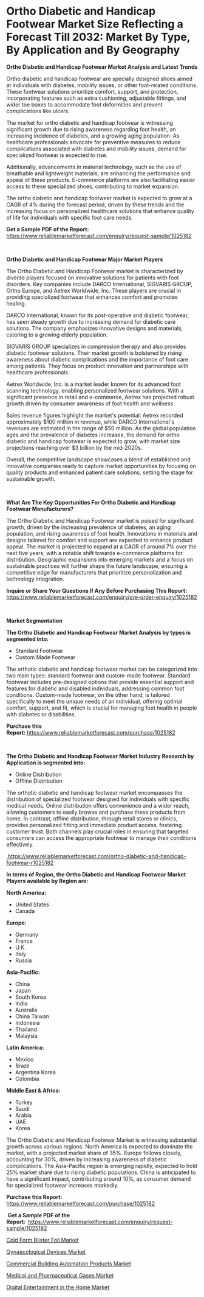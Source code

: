 <p><h1>Ortho Diabetic and Handicap Footwear Market Size Reflecting a Forecast Till 2032: Market By Type, By Application and By Geography</h1></p><p><strong>Ortho Diabetic and Handicap Footwear Market Analysis and Latest Trends</strong></p>
<p><p>Ortho diabetic and handicap footwear are specially designed shoes aimed at individuals with diabetes, mobility issues, or other foot-related conditions. These footwear solutions prioritize comfort, support, and protection, incorporating features such as extra cushioning, adjustable fittings, and wider toe boxes to accommodate foot deformities and prevent complications like ulcers. </p><p>The market for ortho diabetic and handicap footwear is witnessing significant growth due to rising awareness regarding foot health, an increasing incidence of diabetes, and a growing aging population. As healthcare professionals advocate for preventive measures to reduce complications associated with diabetes and mobility issues, demand for specialized footwear is expected to rise. </p><p>Additionally, advancements in material technology, such as the use of breathable and lightweight materials, are enhancing the performance and appeal of these products. E-commerce platforms are also facilitating easier access to these specialized shoes, contributing to market expansion. </p><p>The ortho diabetic and handicap footwear market is expected to grow at a CAGR of 4% during the forecast period, driven by these trends and the increasing focus on personalized healthcare solutions that enhance quality of life for individuals with specific foot care needs.</p></p>
<p><strong>Get a Sample PDF of the Report:&nbsp;</strong> <a href="https://www.reliablemarketforecast.com/enquiry/request-sample/1025182?utm_campaign=1170&utm_medium=2&utm_source=Github&utm_content=ia&utm_term=07032025&utm_id=ortho-diabetic-and-handicap-footwear">https://www.reliablemarketforecast.com/enquiry/request-sample/1025182</a></p>
<p>&nbsp;</p>
<p><strong>Ortho Diabetic and Handicap Footwear Major Market Players</strong></p>
<p><p>The Ortho Diabetic and Handicap Footwear market is characterized by diverse players focused on innovative solutions for patients with foot disorders. Key companies include DARCO International, SIGVARIS GROUP, Ortho Europe, and Aetrex Worldwide, Inc. These players are crucial in providing specialized footwear that enhances comfort and promotes healing.</p><p>DARCO International, known for its post-operative and diabetic footwear, has seen steady growth due to increasing demand for diabetic care solutions. The company emphasizes innovative designs and materials, catering to a growing elderly population.</p><p>SIGVARIS GROUP specializes in compression therapy and also provides diabetic footwear solutions. Their market growth is bolstered by rising awareness about diabetic complications and the importance of foot care among patients. They focus on product innovation and partnerships with healthcare professionals.</p><p>Aetrex Worldwide, Inc. is a market leader known for its advanced foot scanning technology, enabling personalized footwear solutions. With a significant presence in retail and e-commerce, Aetrex has projected robust growth driven by consumer awareness of foot health and wellness.</p><p>Sales revenue figures highlight the market's potential: Aetrex recorded approximately $100 million in revenue, while DARCO International's revenues are estimated in the range of $50 million. As the global population ages and the prevalence of diabetes increases, the demand for ortho diabetic and handicap footwear is expected to grow, with market size projections reaching over $3 billion by the mid-2020s.</p><p>Overall, the competitive landscape showcases a blend of established and innovative companies ready to capture market opportunities by focusing on quality products and enhanced patient care solutions, setting the stage for sustainable growth.</p></p>
<p>&nbsp;</p>
<p><strong>What Are The Key Opportunities For Ortho Diabetic and Handicap Footwear Manufacturers?</strong></p>
<p><p>The Ortho Diabetic and Handicap Footwear market is poised for significant growth, driven by the increasing prevalence of diabetes, an aging population, and rising awareness of foot health. Innovations in materials and designs tailored for comfort and support are expected to enhance product appeal. The market is projected to expand at a CAGR of around 7% over the next five years, with a notable shift towards e-commerce platforms for distribution. Geographic expansions into emerging markets and a focus on sustainable practices will further shape the future landscape, ensuring a competitive edge for manufacturers that prioritize personalization and technology integration.</p></p>
<p><strong>Inquire or Share Your Questions If Any Before Purchasing This Report:</strong> <a href="https://www.reliablemarketforecast.com/enquiry/pre-order-enquiry/1025182?utm_campaign=1170&utm_medium=2&utm_source=Github&utm_content=ia&utm_term=07032025&utm_id=ortho-diabetic-and-handicap-footwear">https://www.reliablemarketforecast.com/enquiry/pre-order-enquiry/1025182</a></p>
<p>&nbsp;</p>
<p><strong>Market Segmentation</strong></p>
<p><strong>The Ortho Diabetic and Handicap Footwear Market Analysis by types is segmented into:</strong></p>
<p><ul><li>Standard Footwear</li><li>Custom Made Footwear</li></ul></p>
<p><p>The orthotic diabetic and handicap footwear market can be categorized into two main types: standard footwear and custom-made footwear. Standard footwear includes pre-designed options that provide essential support and features for diabetic and disabled individuals, addressing common foot conditions. Custom-made footwear, on the other hand, is tailored specifically to meet the unique needs of an individual, offering optimal comfort, support, and fit, which is crucial for managing foot health in people with diabetes or disabilities.</p></p>
<p><strong>Purchase this Report:&nbsp;</strong><a href="https://www.reliablemarketforecast.com/purchase/1025182?utm_campaign=1170&utm_medium=2&utm_source=Github&utm_content=ia&utm_term=07032025&utm_id=ortho-diabetic-and-handicap-footwear">https://www.reliablemarketforecast.com/purchase/1025182</a></p>
<p>&nbsp;</p>
<p><strong>The Ortho Diabetic and Handicap Footwear Market Industry Research by Application is segmented into:</strong></p>
<p><ul><li>Online Distribution</li><li>Offline Distribution</li></ul></p>
<p><p>The orthotic diabetic and handicap footwear market encompasses the distribution of specialized footwear designed for individuals with specific medical needs. Online distribution offers convenience and a wider reach, allowing customers to easily browse and purchase these products from home. In contrast, offline distribution, through retail stores or clinics, provides personalized fitting and immediate product access, fostering customer trust. Both channels play crucial roles in ensuring that targeted consumers can access the appropriate footwear to manage their conditions effectively.</p></p>
<p><a href="https://www.reliablemarketforecast.com/ortho-diabetic-and-handicap-footwear-r1025182?utm_campaign=1170&utm_medium=2&utm_source=Github&utm_content=ia&utm_term=07032025&utm_id=ortho-diabetic-and-handicap-footwear">&nbsp;https://www.reliablemarketforecast.com/ortho-diabetic-and-handicap-footwear-r1025182</a></p>
<p><strong>In terms of Region, the Ortho Diabetic and Handicap Footwear Market Players available by Region are:</strong></p>
<p>
    <p> <strong> North America: </strong>
        <ul>
            <li>United States</li>
            <li>Canada</li>
        </ul>
        </p> 
    <p> <strong> Europe: </strong>
        <ul>
            <li>Germany</li>
            <li>France</li>
            <li>U.K.</li>
            <li>Italy</li>
            <li>Russia</li>
        </ul>
        </p> 
    <p> <strong> Asia-Pacific: </strong>
        <ul>
            <li>China</li>
            <li>Japan</li>
            <li>South Korea</li>
            <li>India</li>
            <li>Australia</li>
            <li>China Taiwan</li>
            <li>Indonesia</li>
            <li>Thailand</li>
            <li>Malaysia</li>
        </ul>
        </p> 
    <p> <strong> Latin America: </strong>
        <ul>
            <li>Mexico</li>
            <li>Brazil</li>
            <li>Argentina Korea</li>
            <li>Colombia</li>
        </ul>
        </p> 
    <p> <strong> Middle East & Africa: </strong>
        <ul>
            <li>Turkey</li>
            <li>Saudi</li>
            <li>Arabia</li>
            <li>UAE</li>
            <li>Korea</li>
        </ul>
    </p>
    </p>
<p><p>The Ortho Diabetic and Handicap Footwear Market is witnessing substantial growth across various regions. North America is expected to dominate the market, with a projected market share of 35%. Europe follows closely, accounting for 30%, driven by increasing awareness of diabetic complications. The Asia-Pacific region is emerging rapidly, expected to hold 25% market share due to rising diabetic populations. China is anticipated to have a significant impact, contributing around 10%, as consumer demand for specialized footwear increases markedly.</p></p>
<p><strong>Purchase this Report: </strong><a href="https://www.reliablemarketforecast.com/purchase/1025182?utm_campaign=1170&utm_medium=2&utm_source=Github&utm_content=ia&utm_term=07032025&utm_id=ortho-diabetic-and-handicap-footwear">https://www.reliablemarketforecast.com/purchase/1025182</a></p>
<p>&nbsp;<strong>Get a Sample PDF of the Report:&nbsp;&nbsp;</strong><a href="https://www.reliablemarketforecast.com/enquiry/request-sample/1025182?utm_campaign=1170&utm_medium=2&utm_source=Github&utm_content=ia&utm_term=07032025&utm_id=ortho-diabetic-and-handicap-footwear">https://www.reliablemarketforecast.com/enquiry/request-sample/1025182</a></p>
<p><strong></strong></p>
<p><p><a href="https://github.com/kabotcaddoub/Market-Research-Report-List-1/blob/main/cold-form-blister-foil-market.md?utm_campaign=1170&utm_medium=2&utm_source=Github&utm_content=ia&utm_term=07032025&utm_id=ortho-diabetic-and-handicap-footwear">Cold Form Blister Foil Market</a></p><p><a href="https://github.com/duskodazzi34/Market-Research-Report-List-1/blob/main/gynaecological-devices-market.md?utm_campaign=1170&utm_medium=2&utm_source=Github&utm_content=ia&utm_term=07032025&utm_id=ortho-diabetic-and-handicap-footwear">Gynaecological Devices Market</a></p><p><a href="https://github.com/ienamoun/Market-Research-Report-List-1/blob/main/commercial-building-automation-products-market.md?utm_campaign=1170&utm_medium=2&utm_source=Github&utm_content=ia&utm_term=07032025&utm_id=ortho-diabetic-and-handicap-footwear">Commercial Building Automation Products Market</a></p><p><a href="https://github.com/drevertevell/Market-Research-Report-List-1/blob/main/medical-and-pharmaceutical-gases-market.md?utm_campaign=1170&utm_medium=2&utm_source=Github&utm_content=ia&utm_term=07032025&utm_id=ortho-diabetic-and-handicap-footwear">Medical and Pharmaceutical Gases Market</a></p><p><a href="https://github.com/elhibacajka/Market-Research-Report-List-1/blob/main/digital-entertainment-in-the-home-market.md?utm_campaign=1170&utm_medium=2&utm_source=Github&utm_content=ia&utm_term=07032025&utm_id=ortho-diabetic-and-handicap-footwear">Digital Entertainment in the Home Market</a></p></p>